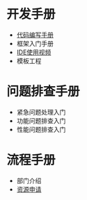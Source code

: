 # 开发手册
* [代码编写手册](coding.md)
* 框架入门手册   
* [IDE使用视频](video/idea.mp4)
* 模板工程

# 问题排查手册
* 紧急问题处理入门
* 功能问题排查入门
* 性能问题排查入门

# 流程手册
* 部门介绍
* [资源申请](resource_application.md)
